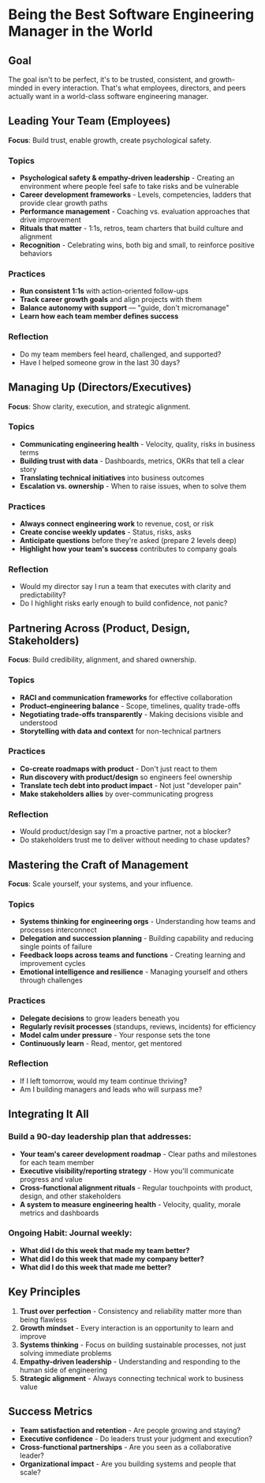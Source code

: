 # Being the Best Software Engineering Manager in the World

## Goal

The goal isn't to be perfect, it's to be trusted, consistent, and growth-minded in every interaction. That's what employees, directors, and peers actually want in a world-class software engineering manager.

## Leading Your Team (Employees)

**Focus**: Build trust, enable growth, create psychological safety.

### Topics
* **Psychological safety & empathy-driven leadership** - Creating an environment where people feel safe to take risks and be vulnerable
* **Career development frameworks** - Levels, competencies, ladders that provide clear growth paths
* **Performance management** - Coaching vs. evaluation approaches that drive improvement
* **Rituals that matter** - 1:1s, retros, team charters that build culture and alignment
* **Recognition** - Celebrating wins, both big and small, to reinforce positive behaviors

### Practices
* **Run consistent 1:1s** with action-oriented follow-ups
* **Track career growth goals** and align projects with them
* **Balance autonomy with support** — "guide, don't micromanage"
* **Learn how each team member defines success**

### Reflection
* Do my team members feel heard, challenged, and supported?
* Have I helped someone grow in the last 30 days?

## Managing Up (Directors/Executives)

**Focus**: Show clarity, execution, and strategic alignment.

### Topics
* **Communicating engineering health** - Velocity, quality, risks in business terms
* **Building trust with data** - Dashboards, metrics, OKRs that tell a clear story
* **Translating technical initiatives** into business outcomes
* **Escalation vs. ownership** - When to raise issues, when to solve them

### Practices
* **Always connect engineering work** to revenue, cost, or risk
* **Create concise weekly updates** - Status, risks, asks
* **Anticipate questions** before they're asked (prepare 2 levels deep)
* **Highlight how your team's success** contributes to company goals

### Reflection
* Would my director say I run a team that executes with clarity and predictability?
* Do I highlight risks early enough to build confidence, not panic?

## Partnering Across (Product, Design, Stakeholders)

**Focus**: Build credibility, alignment, and shared ownership.

### Topics
* **RACI and communication frameworks** for effective collaboration
* **Product–engineering balance** - Scope, timelines, quality trade-offs
* **Negotiating trade-offs transparently** - Making decisions visible and understood
* **Storytelling with data and context** for non-technical partners

### Practices
* **Co-create roadmaps with product** - Don't just react to them
* **Run discovery with product/design** so engineers feel ownership
* **Translate tech debt into product impact** - Not just "developer pain"
* **Make stakeholders allies** by over-communicating progress

### Reflection
* Would product/design say I'm a proactive partner, not a blocker?
* Do stakeholders trust me to deliver without needing to chase updates?

## Mastering the Craft of Management

**Focus**: Scale yourself, your systems, and your influence.

### Topics
* **Systems thinking for engineering orgs** - Understanding how teams and processes interconnect
* **Delegation and succession planning** - Building capability and reducing single points of failure
* **Feedback loops across teams and functions** - Creating learning and improvement cycles
* **Emotional intelligence and resilience** - Managing yourself and others through challenges

### Practices
* **Delegate decisions** to grow leaders beneath you
* **Regularly revisit processes** (standups, reviews, incidents) for efficiency
* **Model calm under pressure** - Your response sets the tone
* **Continuously learn** - Read, mentor, get mentored

### Reflection
* If I left tomorrow, would my team continue thriving?
* Am I building managers and leads who will surpass me?

## Integrating It All

### Build a 90-day leadership plan that addresses:
* **Your team's career development roadmap** - Clear paths and milestones for each team member
* **Executive visibility/reporting strategy** - How you'll communicate progress and value
* **Cross-functional alignment rituals** - Regular touchpoints with product, design, and other stakeholders
* **A system to measure engineering health** - Velocity, quality, morale metrics and dashboards

### Ongoing Habit: Journal weekly:
* **What did I do this week that made my team better?**
* **What did I do this week that made my company better?**
* **What did I do this week that made me better?**

## Key Principles

1. **Trust over perfection** - Consistency and reliability matter more than being flawless
2. **Growth mindset** - Every interaction is an opportunity to learn and improve
3. **Systems thinking** - Focus on building sustainable processes, not just solving immediate problems
4. **Empathy-driven leadership** - Understanding and responding to the human side of engineering
5. **Strategic alignment** - Always connecting technical work to business value

## Success Metrics

- **Team satisfaction and retention** - Are people growing and staying?
- **Executive confidence** - Do leaders trust your judgment and execution?
- **Cross-functional partnerships** - Are you seen as a collaborative leader?
- **Organizational impact** - Are you building systems and people that scale?
